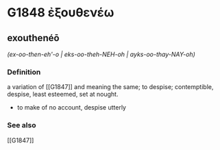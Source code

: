 # G1848 ἐξουθενέω

## exouthenéō

_(ex-oo-then-eh'-o | eks-oo-theh-NEH-oh | ayks-oo-thay-NAY-oh)_

### Definition

a variation of [[G1847]] and meaning the same; to despise; contemptible, despise, least esteemed, set at nought.

- to make of no account, despise utterly

### See also

[[G1847]]

